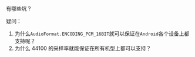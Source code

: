 有哪些坑？


疑问：

1. 为什么`AudioFormat.ENCODING_PCM_16BIT`就可以保证在`Android`各个设备上都支持呢？
2. 为什么 44100 的采样率就能保证在所有机型上都可以支持？